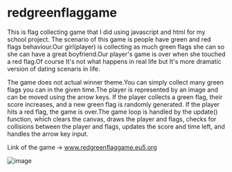 # redgreenflaggame
This is flag collecting game that I did using javascript and html for my school project.
The scenario of this game is people have green and red flags behaviour.Our girl(player) is collecting as much green flags she can so she can have a great boyfriend.Our player's game is over when she touched a red flag.Of course It's not what happens in real life but It's more dramatic version of dating scenaris in life.

The game does not actual winner theme.You can simply collect many green flags you can in the given time.The player is represented by an image and can be moved using the arrow keys. If the player collects a green flag, their score increases, and a new green flag is randomly generated. If the player hits a red flag, the game is over.The game loop is handled by the update() function, which clears the canvas, draws the player and flags, checks for collisions between the player and flags, updates the score and time left, and handles the arrow key input.


Link of the game ->  www.redgreenflaggame.eu5.org

![image](https://github.com/ebrarsipal/redgreenflaggame/assets/93128149/98826ce9-95f3-42e5-860e-51519f25e0b2)
